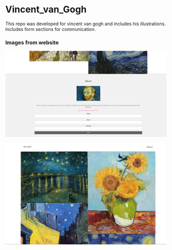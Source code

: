 # Vincent_van_Gogh
This repo was developed for vincent van gogh and includes his illustrations. Includes form sections for communication.

### Images from website
![image info](Vincent_van_Gogh/1.png)

![image info](Vincent_van_Gogh/2.png)